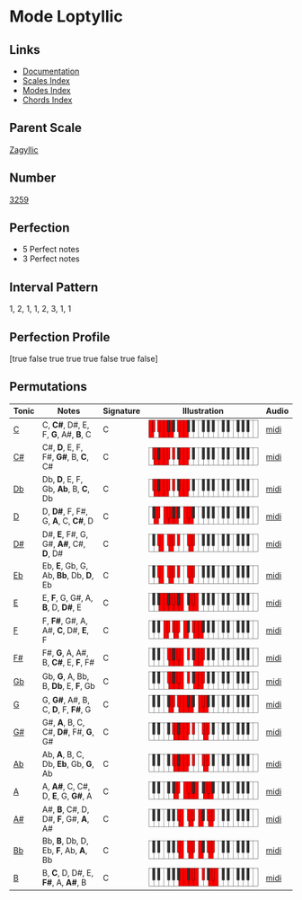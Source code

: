 # Mode Loptyllic

## Links

- [Documentation](index.md)
- [Scales Index](Scales.md)
- [Modes Index](Modes.md)
- [Chords Index](Chords.md)

## Parent Scale

[Zagyllic](ScaleZagyllic.md)

## Number

[3259](https://ianring.com/musictheory/scales/3259)

## Perfection

- 5 Perfect notes
- 3 Perfect notes

## Interval Pattern

1, 2, 1, 1, 2, 3, 1, 1

## Perfection Profile

[true false true true true false true false]

## Permutations

| Tonic | Notes | Signature | Illustration | Audio |
|-------|-------|-----------|--------------|-------|
| [C](ModeCNaturalLoptyllic.md) | C, **C#**, D#, E, F, **G**, A#, **B**, C | C | ![CNaturalLoptyllic](ModeCNaturalLoptyllic.png) | [midi](https://github.com/edipermadi/music/blob/main/docs/ModeCNaturalLoptyllic.mid?raw=true) |
| [C#](ModeCSharpLoptyllic.md) | C#, **D**, E, F, F#, **G#**, B, **C**, C# | C | ![CSharpLoptyllic](ModeCSharpLoptyllic.png) | [midi](https://github.com/edipermadi/music/blob/main/docs/ModeCSharpLoptyllic.mid?raw=true) |
| [Db](ModeDFlatLoptyllic.md) | Db, **D**, E, F, Gb, **Ab**, B, **C**, Db | C | ![DFlatLoptyllic](ModeDFlatLoptyllic.png) | [midi](https://github.com/edipermadi/music/blob/main/docs/ModeDFlatLoptyllic.mid?raw=true) |
| [D](ModeDNaturalLoptyllic.md) | D, **D#**, F, F#, G, **A**, C, **C#**, D | C | ![DNaturalLoptyllic](ModeDNaturalLoptyllic.png) | [midi](https://github.com/edipermadi/music/blob/main/docs/ModeDNaturalLoptyllic.mid?raw=true) |
| [D#](ModeDSharpLoptyllic.md) | D#, **E**, F#, G, G#, **A#**, C#, **D**, D# | C | ![DSharpLoptyllic](ModeDSharpLoptyllic.png) | [midi](https://github.com/edipermadi/music/blob/main/docs/ModeDSharpLoptyllic.mid?raw=true) |
| [Eb](ModeEFlatLoptyllic.md) | Eb, **E**, Gb, G, Ab, **Bb**, Db, **D**, Eb | C | ![EFlatLoptyllic](ModeEFlatLoptyllic.png) | [midi](https://github.com/edipermadi/music/blob/main/docs/ModeEFlatLoptyllic.mid?raw=true) |
| [E](ModeENaturalLoptyllic.md) | E, **F**, G, G#, A, **B**, D, **D#**, E | C | ![ENaturalLoptyllic](ModeENaturalLoptyllic.png) | [midi](https://github.com/edipermadi/music/blob/main/docs/ModeENaturalLoptyllic.mid?raw=true) |
| [F](ModeFNaturalLoptyllic.md) | F, **F#**, G#, A, A#, **C**, D#, **E**, F | C | ![FNaturalLoptyllic](ModeFNaturalLoptyllic.png) | [midi](https://github.com/edipermadi/music/blob/main/docs/ModeFNaturalLoptyllic.mid?raw=true) |
| [F#](ModeFSharpLoptyllic.md) | F#, **G**, A, A#, B, **C#**, E, **F**, F# | C | ![FSharpLoptyllic](ModeFSharpLoptyllic.png) | [midi](https://github.com/edipermadi/music/blob/main/docs/ModeFSharpLoptyllic.mid?raw=true) |
| [Gb](ModeGFlatLoptyllic.md) | Gb, **G**, A, Bb, B, **Db**, E, **F**, Gb | C | ![GFlatLoptyllic](ModeGFlatLoptyllic.png) | [midi](https://github.com/edipermadi/music/blob/main/docs/ModeGFlatLoptyllic.mid?raw=true) |
| [G](ModeGNaturalLoptyllic.md) | G, **G#**, A#, B, C, **D**, F, **F#**, G | C | ![GNaturalLoptyllic](ModeGNaturalLoptyllic.png) | [midi](https://github.com/edipermadi/music/blob/main/docs/ModeGNaturalLoptyllic.mid?raw=true) |
| [G#](ModeGSharpLoptyllic.md) | G#, **A**, B, C, C#, **D#**, F#, **G**, G# | C | ![GSharpLoptyllic](ModeGSharpLoptyllic.png) | [midi](https://github.com/edipermadi/music/blob/main/docs/ModeGSharpLoptyllic.mid?raw=true) |
| [Ab](ModeAFlatLoptyllic.md) | Ab, **A**, B, C, Db, **Eb**, Gb, **G**, Ab | C | ![AFlatLoptyllic](ModeAFlatLoptyllic.png) | [midi](https://github.com/edipermadi/music/blob/main/docs/ModeAFlatLoptyllic.mid?raw=true) |
| [A](ModeANaturalLoptyllic.md) | A, **A#**, C, C#, D, **E**, G, **G#**, A | C | ![ANaturalLoptyllic](ModeANaturalLoptyllic.png) | [midi](https://github.com/edipermadi/music/blob/main/docs/ModeANaturalLoptyllic.mid?raw=true) |
| [A#](ModeASharpLoptyllic.md) | A#, **B**, C#, D, D#, **F**, G#, **A**, A# | C | ![ASharpLoptyllic](ModeASharpLoptyllic.png) | [midi](https://github.com/edipermadi/music/blob/main/docs/ModeASharpLoptyllic.mid?raw=true) |
| [Bb](ModeBFlatLoptyllic.md) | Bb, **B**, Db, D, Eb, **F**, Ab, **A**, Bb | C | ![BFlatLoptyllic](ModeBFlatLoptyllic.png) | [midi](https://github.com/edipermadi/music/blob/main/docs/ModeBFlatLoptyllic.mid?raw=true) |
| [B](ModeBNaturalLoptyllic.md) | B, **C**, D, D#, E, **F#**, A, **A#**, B | C | ![BNaturalLoptyllic](ModeBNaturalLoptyllic.png) | [midi](https://github.com/edipermadi/music/blob/main/docs/ModeBNaturalLoptyllic.mid?raw=true) |
